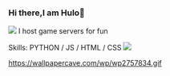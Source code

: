 
### Hi there,I am Hulo👋
![](https://wallpapercave.com/wp/wp2757834.gif)
I host game servers for fun 

Skills: PYTHON / JS / HTML / CSS
![](https://raw.githubusercontent.com/sagar-viradiya/sagar-viradiya/master/resources/banner.png)


https://wallpapercave.com/wp/wp2757834.gif


